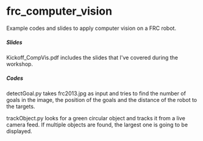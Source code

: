 # frc_computer_vision
Example codes and slides to apply computer vision on a FRC robot. 

##### Slides
Kickoff_CompVis.pdf includes the slides that I've covered during the workshop.

##### Codes
detectGoal.py takes frc2013.jpg as input and tries to find the number of goals in the image, the position of the goals and the distance of the robot to the targets. 

trackObject.py looks for a green circular object and tracks it from a live camera feed. If multiple objects are found, the largest one is going to be displayed. 
